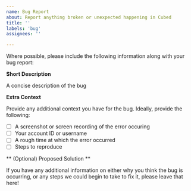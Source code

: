 ```yaml
---
name: Bug Report
about: Report anything broken or unexpected happening in Cubed
title: ''
labels: 'bug'
assignees: ''

---
```


Where possible, please include the following information along with your bug report:

**Short Description**

A concise description of the bug

**Extra Context**

Provide any additional context you have for the bug. Ideally, provide the following:
- [ ] A screenshot or screen recording of the error occuring
- [ ] Your account ID or username
- [ ] A rough time at which the error occurred
- [ ] Steps to reproduce

** (Optional) Proposed Solution **

If you have any additional information on either why you think the bug is occurring, or any steps we could begin to take to fix it, please leave that here!
